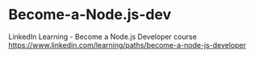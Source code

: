 # Become-a-Node.js-dev
LinkedIn Learning - Become a Node.js Developer course
<br />https://www.linkedin.com/learning/paths/become-a-node-js-developer
